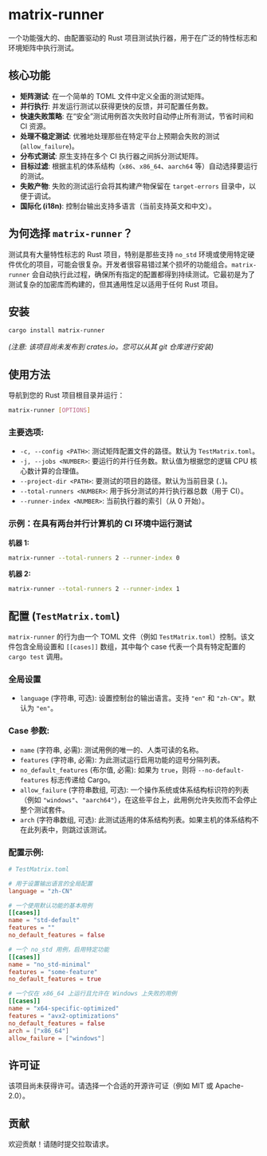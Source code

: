 # matrix-runner

一个功能强大的、由配置驱动的 Rust 项目测试执行器，用于在广泛的特性标志和环境矩阵中执行测试。

## 核心功能

- **矩阵测试**: 在一个简单的 TOML 文件中定义全面的测试矩阵。
- **并行执行**: 并发运行测试以获得更快的反馈，并可配置任务数。
- **快速失败策略**: 在“安全”测试用例首次失败时自动停止所有测试，节省时间和 CI 资源。
- **处理不稳定测试**: 优雅地处理那些在特定平台上预期会失败的测试 (`allow_failure`)。
- **分布式测试**: 原生支持在多个 CI 执行器之间拆分测试矩阵。
- **目标过滤**: 根据主机的体系结构（`x86`、`x86_64`、`aarch64` 等）自动选择要运行的测试。
- **失败产物**: 失败的测试运行会将其构建产物保留在 `target-errors` 目录中，以便于调试。
- **国际化 (i18n)**: 控制台输出支持多语言（当前支持英文和中文）。

## 为何选择 `matrix-runner`？

测试具有大量特性标志的 Rust 项目，特别是那些支持 `no_std` 环境或使用特定硬件优化的项目，可能会很复杂。开发者很容易错过某个损坏的功能组合。`matrix-runner` 会自动执行此过程，确保所有指定的配置都得到持续测试。它最初是为了测试复杂的加密库而构建的，但其通用性足以适用于任何 Rust 项目。

## 安装

```bash
cargo install matrix-runner
```

*(注意: 该项目尚未发布到 crates.io。您可以从其 git 仓库进行安装)*

## 使用方法

导航到您的 Rust 项目根目录并运行：

```bash
matrix-runner [OPTIONS]
```

### 主要选项:

- `-c, --config <PATH>`: 测试矩阵配置文件的路径。默认为 `TestMatrix.toml`。
- `-j, --jobs <NUMBER>`: 要运行的并行任务数。默认值为根据您的逻辑 CPU 核心数计算的合理值。
- `--project-dir <PATH>`: 要测试的项目的路径。默认为当前目录 (`.`)。
- `--total-runners <NUMBER>`: 用于拆分测试的并行执行器总数（用于 CI）。
- `--runner-index <NUMBER>`: 当前执行器的索引（从 0 开始）。

### 示例：在具有两台并行计算机的 CI 环境中运行测试

**机器 1:**
```bash
matrix-runner --total-runners 2 --runner-index 0
```

**机器 2:**
```bash
matrix-runner --total-runners 2 --runner-index 1
```

## 配置 (`TestMatrix.toml`)

`matrix-runner` 的行为由一个 TOML 文件（例如 `TestMatrix.toml`）控制。该文件包含全局设置和 `[[cases]]` 数组，其中每个 case 代表一个具有特定配置的 `cargo test` 调用。

### 全局设置

- `language` (字符串, 可选): 设置控制台的输出语言。支持 `"en"` 和 `"zh-CN"`。默认为 `"en"`。

### Case 参数:

- `name` (字符串, 必需): 测试用例的唯一的、人类可读的名称。
- `features` (字符串, 必需): 为此测试运行启用功能的逗号分隔列表。
- `no_default_features` (布尔值, 必需): 如果为 `true`，则将 `--no-default-features` 标志传递给 Cargo。
- `allow_failure` (字符串数组, 可选): 一个操作系统或体系结构标识符的列表（例如 `"windows"`、`"aarch64"`），在这些平台上，此用例允许失败而不会停止整个测试套件。
- `arch` (字符串数组, 可选): 此测试适用的体系结构列表。如果主机的体系结构不在此列表中，则跳过该测试。

### 配置示例:

```toml
# TestMatrix.toml

# 用于设置输出语言的全局配置
language = "zh-CN"

# 一个使用默认功能的基本用例
[[cases]]
name = "std-default"
features = ""
no_default_features = false

# 一个 no_std 用例，启用特定功能
[[cases]]
name = "no_std-minimal"
features = "some-feature"
no_default_features = true

# 一个仅在 x86_64 上运行且允许在 Windows 上失败的用例
[[cases]]
name = "x64-specific-optimized"
features = "avx2-optimizations"
no_default_features = false
arch = ["x86_64"]
allow_failure = ["windows"]
```

## 许可证

该项目尚未获得许可。请选择一个合适的开源许可证（例如 MIT 或 Apache-2.0）。

## 贡献

欢迎贡献！请随时提交拉取请求。 